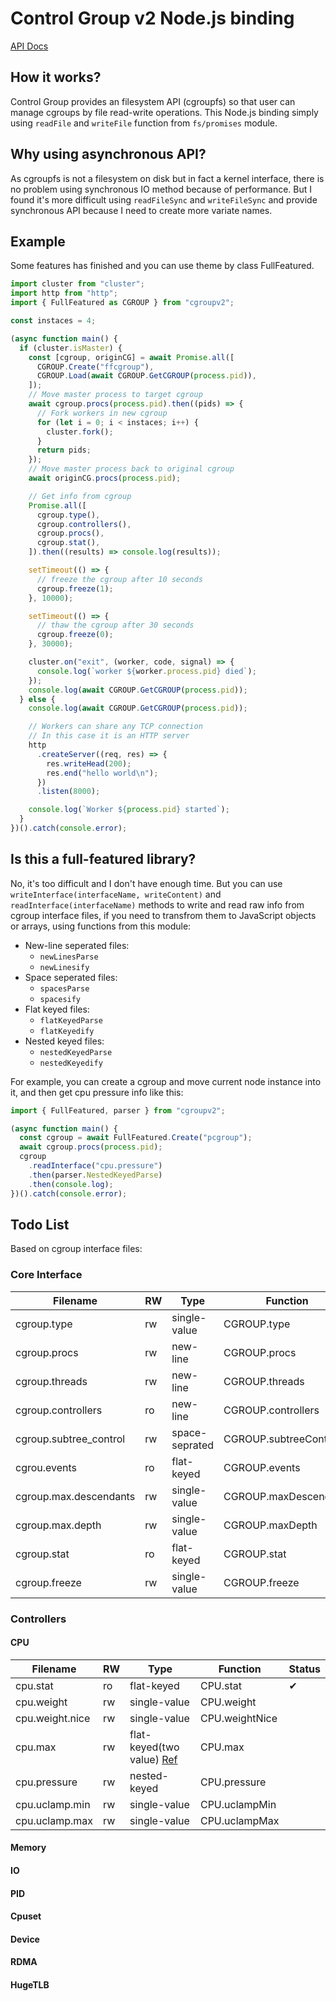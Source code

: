 # Control Group v2 Node.js binding

[API Docs](https://qihexiang.github.io/cgroupv2.js/)

## How it works?

Control Group provides an filesystem API (cgroupfs) so that user can manage cgroups by file read-write operations. This Node.js binding simply using `readFile` and `writeFile` function from `fs/promises` module.

## Why using asynchronous API?

As cgroupfs is not a filesystem on disk but in fact a kernel interface, there is no problem using synchronous IO method because of performance. But I found it's more difficult using `readFileSync` and `writeFileSync` and provide synchronous API because I need to create more variate names.

## Example

Some features has finished and you can use theme by class FullFeatured.

```js
import cluster from "cluster";
import http from "http";
import { FullFeatured as CGROUP } from "cgroupv2";

const instaces = 4;

(async function main() {
  if (cluster.isMaster) {
    const [cgroup, originCG] = await Promise.all([
      CGROUP.Create("ffcgroup"),
      CGROUP.Load(await CGROUP.GetCGROUP(process.pid)),
    ]);
    // Move master process to target cgroup
    await cgroup.procs(process.pid).then((pids) => {
      // Fork workers in new cgroup
      for (let i = 0; i < instaces; i++) {
        cluster.fork();
      }
      return pids;
    });
    // Move master process back to original cgroup
    await originCG.procs(process.pid);

    // Get info from cgroup
    Promise.all([
      cgroup.type(),
      cgroup.controllers(),
      cgroup.procs(),
      cgroup.stat(),
    ]).then((results) => console.log(results));

    setTimeout(() => {
      // freeze the cgroup after 10 seconds
      cgroup.freeze(1);
    }, 10000);

    setTimeout(() => {
      // thaw the cgroup after 30 seconds
      cgroup.freeze(0);
    }, 30000);

    cluster.on("exit", (worker, code, signal) => {
      console.log(`worker ${worker.process.pid} died`);
    });
    console.log(await CGROUP.GetCGROUP(process.pid));
  } else {
    console.log(await CGROUP.GetCGROUP(process.pid));

    // Workers can share any TCP connection
    // In this case it is an HTTP server
    http
      .createServer((req, res) => {
        res.writeHead(200);
        res.end("hello world\n");
      })
      .listen(8000);

    console.log(`Worker ${process.pid} started`);
  }
})().catch(console.error);
```

## Is this a full-featured library?

No, it's too difficult and I don't have enough time. But you can use `writeInterface(interfaceName, writeContent)` and `readInterface(interfaceName)` methods to write and read raw info from cgroup interface files, if you need to transfrom them to JavaScript objects or arrays, using functions from this module:

- New-line seperated files:
  - `newLinesParse`
  - `newLinesify`
- Space seperated files:
  - `spacesParse`
  - `spacesify`
- Flat keyed files:
  - `flatKeyedParse`
  - `flatKeyedify`
- Nested keyed files:
  - `nestedKeyedParse`
  - `nestedKeyedify`

For example, you can create a cgroup and move current node instance into it, and then get cpu pressure info like this:

```js
import { FullFeatured, parser } from "cgroupv2";

(async function main() {
  const cgroup = await FullFeatured.Create("pcgroup");
  await cgroup.procs(process.pid);
  cgroup
    .readInterface("cpu.pressure")
    .then(parser.NestedKeyedParse)
    .then(console.log);
})().catch(console.error);
```

## Todo List

Based on cgroup interface files:

### Core Interface

Filename|RW|Type|Function|Status
---|---|---|---|---
cgroup.type|rw|single-value|CGROUP.type|✔
cgroup.procs|rw|new-line|CGROUP.procs|✔
cgroup.threads|rw|new-line|CGROUP.threads|✔
cgroup.controllers|ro|new-line|CGROUP.controllers|✔
cgroup.subtree_control|rw|space-seprated|CGROUP.subtreeControl|✔
cgrou.events|ro|flat-keyed|CGROUP.events|✔
cgroup.max.descendants|rw|single-value|CGROUP.maxDescendants|✔
cgroup.max.depth|rw|single-value|CGROUP.maxDepth|✔
cgroup.stat|ro|flat-keyed|CGROUP.stat|✔
cgroup.freeze|rw|single-value|CGROUP.freeze|✔

### Controllers

#### CPU

Filename|RW|Type|Function|Status
---|---|---|---|---
cpu.stat|ro|flat-keyed|CPU.stat|✔
cpu.weight|rw|single-value|CPU.weight|
cpu.weight.nice|rw|single-value|CPU.weightNice|
cpu.max|rw|flat-keyed(two value) [Ref](https://www.kernel.org/doc/html/latest/admin-guide/cgroup-v2.html#cpu-interface-files)|CPU.max|
cpu.pressure|rw|nested-keyed|CPU.pressure|
cpu.uclamp.min|rw|single-value|CPU.uclampMin|
cpu.uclamp.max|rw|single-value|CPU.uclampMax|

#### Memory

#### IO

#### PID

#### Cpuset

#### Device

#### RDMA

#### HugeTLB
